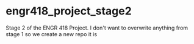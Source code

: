 # engr418_project_stage2
Stage 2 of the ENGR 418 Project. I don't want to overwrite anything from stage 1 so we create a new repo it is
